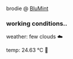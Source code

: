 brodie @ [BluMint](https://www.linkedin.com/company/blumint-io/)

<!--weather_start-->
### working conditions..

weather: few clouds ☁️

temp: 24.63 °C 🥶

<!--weather_end-->
